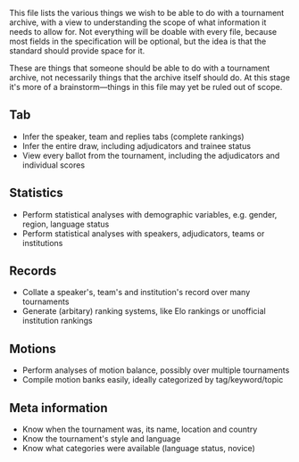 This file lists the various things we wish to be able to do with a tournament archive, with a view to understanding the scope of what information it needs to allow for. Not everything will be doable with every file, because most fields in the specification will be optional, but the idea is that the standard should provide space for it.

These are things that someone should be able to do with a tournament archive, not necessarily things that the archive itself should do. At this stage it's more of a brainstorm—things in this file may yet be ruled out of scope.

Tab
---
* Infer the speaker, team and replies tabs (complete rankings)
* Infer the entire draw, including adjudicators and trainee status
* View every ballot from the tournament, including the adjudicators and individual scores

Statistics
----------
* Perform statistical analyses with demographic variables, e.g. gender, region, language status
* Perform statistical analyses with speakers, adjudicators, teams or institutions

Records
-------
* Collate a speaker's, team's and institution's record over many tournaments
* Generate (arbitary) ranking systems, like Elo rankings or unofficial institution rankings

Motions
-------
* Perform analyses of motion balance, possibly over multiple tournaments
* Compile motion banks easily, ideally categorized by tag/keyword/topic

Meta information
----------------
* Know when the tournament was, its name, location and country
* Know the tournament's style and language
* Know what categories were available (language status, novice)
